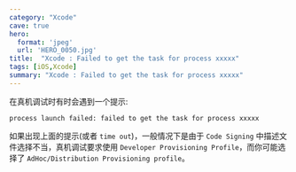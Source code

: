 ```yaml
---
category: "Xcode"
cave: true
hero:
  format: 'jpeg'
  url: 'HERO_0050.jpg'
title:  "Xcode : Failed to get the task for process xxxxx"
tags: [iOS,Xcode]
summary: "Xcode : Failed to get the task for process xxxxx"
---
```

在真机调试时有时会遇到一个提示:

	process launch failed: failed to get the task for process xxxxx
	
如果出现上面的提示(或者 `time out`)，一般情况下是由于 `Code Signing` 中描述文件选择不当，真机调试要求使用 `Developer Provisioning Profile`，而你可能选择了 `AdHoc/Distribution Provisioning profile`。

